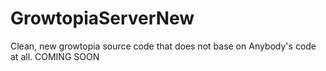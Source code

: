 # GrowtopiaServerNew
Clean, new growtopia source code that does not base on Anybody's code at all. COMING SOON
